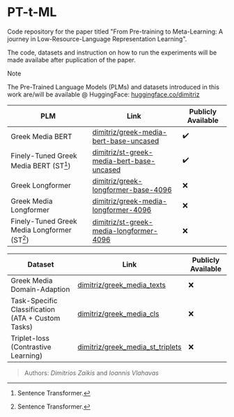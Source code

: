# PT-t-ML
Code repository for the paper titled "From Pre-training to Meta-Learning: A journey in Low-Resource-Language Representation Learning".

The code, datasets and instruction on how to run the experiments will be made availabe after puplication of the paper.


> [!NOTE]
> The Pre-Trained Language Models (PLMs) and datasets introduced in this work are/will be available @ HuggingFace: [huggingface.co/dimitriz](https://huggingface.co/dimitriz)


| PLM | Link | Publicly Available |
| --- | --- | --- |
| Greek Media BERT | [dimitriz/greek-media-bert-base-uncased](https://huggingface.co/dimitriz/greek-media-bert-base-uncased) | :heavy_check_mark: |
| Finely-Tuned Greek Media BERT (ST[^1]) | [dimitriz/st-greek-media-bert-base-uncased](https://huggingface.co/dimitriz/st-greek-media-bert-base-uncased)  | :heavy_check_mark: |
| Greek Longformer | [dimitriz/greek-longformer-base-4096](https://huggingface.co/dimitriz/greek-longformer-base-4096) | :x: |
| Greek Media Longformer | [dimitriz/greek-media-longformer-4096](https://huggingface.co/dimitriz/greek-media-longformer-4096) | :x: |
| Finely-Tuned Greek Media Longformer (ST[^1]) | [dimitriz/st-greek-media-longformer-4096](https://huggingface.co/dimitriz/st-greek-media-longformer-4096)  | :x: |


| Dataset | Link | Publicly Available |
| --- | --- | --- |
| Greek Media Domain-Adaption | [dimitriz/greek_media_texts](https://huggingface.co/datasets/dimitriz/greek_media_texts) | :x: |
| Task-Specific Classification (ATA + Custom Tasks) | [dimitriz/greek_media_cls](https://huggingface.co/dimitriz/greek_media_cls)  | :x: |
| Triplet-loss (Contrastive Learning) | [dimitriz/greek_media_st_triplets](https://huggingface.co/dimitriz/greek_media_st_triplets) | :x: |





> Authors: _Dimitrios Zaikis_ and _Ioannis Vlahavas_


[^1]: Sentence Transformer.
